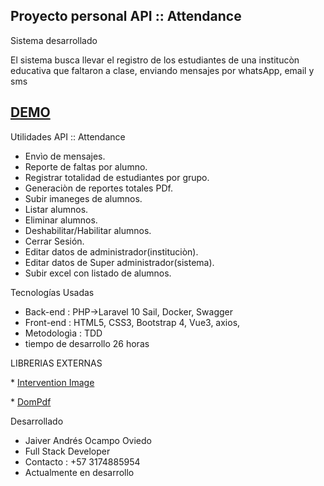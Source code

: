 ## Proyecto personal API :: Attendance


Sistema desarrollado  

El sistema busca llevar el registro de los estudiantes de una institucòn educativa que faltaron a clase, enviando mensajes por whatsApp, email y sms

## <a href="https://youtu.be/cm8A9e3Otbw" target="_blank">DEMO</a>


Utilidades API :: Attendance

* Envìo de mensajes.
* Reporte de faltas por alumno.
* Registrar totalidad de estudiantes por grupo.
* Generaciòn de reportes totales PDf.
* Subir imaneges de alumnos.
* Listar alumnos.
* Eliminar alumnos.
* Deshabilitar/Habilitar alumnos.
* Cerrar Sesión.
* Editar datos de administrador(instituciòn).
* Editar datos de Super administrador(sistema).
* Subir excel con listado de alumnos.



Tecnologías Usadas
* Back-end  : PHP->Laravel 10 Sail, Docker, Swagger
* Front-end : HTML5, CSS3, Bootstrap 4, Vue3, axios,
* Metodologìa : TDD
* tiempo de desarrollo 26 horas


LIBRERIAS EXTERNAS
<p align="left">
* <a href="https://github.com/Intervention/image#:~:text=Intervention%20Image%20is%20a%20PHP,Facades%20for%20easy%20Laravel%20integration.">Intervention Image</a>
</p>

<p align="left">
* <a href="https://github.com/barryvdh/laravel-dompdf">DomPdf</a>
</p>

Desarrollado
* Jaiver Andrés Ocampo Oviedo
* Full Stack Developer
* Contacto : +57 3174885954
* Actualmente en desarrollo 
